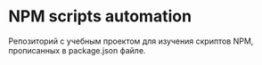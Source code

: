# NPM scripts automation

Репозиторий с учебным проектом для изучения скриптов NPM, прописанных в package.json файле.